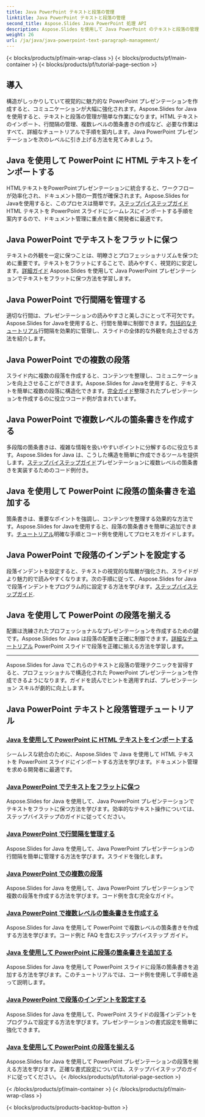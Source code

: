 ```yaml
---
title: Java PowerPoint テキストと段落の管理
linktitle: Java PowerPoint テキストと段落の管理
second_title: Aspose.Slides Java PowerPoint 処理 API
description: Aspose.Slides を使用して Java PowerPoint のテキストと段落の管理をマスターします。HTML テキストのインポート、行間隔の管理、箇条書きの作成、段落の配置を学習します。
weight: 26
url: /ja/java/java-powerpoint-text-paragraph-management/
---
```


{< blocks/products/pf/main-wrap-class >}
{< blocks/products/pf/main-container >}
{< blocks/products/pf/tutorial-page-section >}

## 導入

構造がしっかりしていて視覚的に魅力的な PowerPoint プレゼンテーションを作成すると、コミュニケーションが大幅に強化されます。Aspose.Slides for Java を使用すると、テキストと段落の管理が簡単な作業になります。HTML テキストのインポート、行間隔の管理、複数レベルの箇条書きの作成など、必要な作業はすべて、詳細なチュートリアルで手順を案内します。Java PowerPoint プレゼンテーションを次のレベルに引き上げる方法を見てみましょう。

## Java を使用して PowerPoint に HTML テキストをインポートする
HTMLテキストをPowerPointプレゼンテーションに統合すると、ワークフローが効率化され、ドキュメント間の一貫性が確保されます。Aspose.Slides for Javaを使用すると、このプロセスは簡単です。[ステップバイステップガイド](./import-html-text-powerpoint-java/) HTML テキストを PowerPoint スライドにシームレスにインポートする手順を案内するので、ドキュメント管理に重点を置く開発者に最適です。

## Java PowerPoint でテキストをフラットに保つ
テキストの外観を一定に保つことは、明瞭さとプロフェッショナリズムを保つために重要です。テキストをフラットにすることで、読みやすく、視覚的に安定します。[詳細ガイド](./keep-text-flat-java-powerpoint/) Aspose.Slides を使用して Java PowerPoint プレゼンテーションでテキストをフラットに保つ方法を学習します。

## Java PowerPoint で行間隔を管理する
適切な行間は、プレゼンテーションの読みやすさと美しさにとって不可欠です。Aspose.Slides for Javaを使用すると、行間を簡単に制御できます。[包括的なチュートリアル](./manage-line-spacing-java-powerpoint/)行間隔を効果的に管理し、スライドの全体的な外観を向上させる方法を紹介します。

## Java PowerPoint での複数の段落
スライド内に複数の段落を作成すると、コンテンツを整理し、コミュニケーションを向上させることができます。Aspose.Slides for Javaを使用すると、テキストを簡単に複数の段落に構造化できます。[完全ガイド](./multiple-paragraphs-java-powerpoint/)整理されたプレゼンテーションを作成するのに役立つコード例が含まれています。

## Java PowerPoint で複数レベルの箇条書きを作成する
多段階の箇条書きは、複雑な情報を扱いやすいポイントに分解するのに役立ちます。Aspose.Slides for Java は、こうした構造を簡単に作成できるツールを提供します。[ステップバイステップガイド](./create-multilevel-bullets-java-powerpoint/)プレゼンテーションに複数レベルの箇条書きを実装するためのコード例付き。

## Java を使用して PowerPoint に段落の箇条書きを追加する
箇条書きは、重要なポイントを強調し、コンテンツを整理する効果的な方法です。Aspose.Slides for Javaを使用すると、段落の箇条書きを簡単に追加できます。[チュートリアル](./add-paragraph-bullets-powerpoint-java/)明確な手順とコード例を使用してプロセスをガイドします。

## Java PowerPoint で段落のインデントを設定する
段落インデントを設定すると、テキストの視覚的な階層が強化され、スライドがより魅力的で読みやすくなります。次の手順に従って、Aspose.Slides for Javaで段落インデントをプログラム的に設定する方法を学びます。[ステップバイステップガイド](./set-paragraph-indent-java-powerpoint/).

## Java を使用して PowerPoint の段落を揃える
配置は洗練されたプロフェッショナルなプレゼンテーションを作成するための鍵です。Aspose.Slides for Java は段落の配置を正確に制御できます。[詳細なチュートリアル](./align-paragraphs-powerpoint-java/) PowerPoint スライドで段落を正確に揃える方法を学習します。

---

Aspose.Slides for Java でこれらのテキストと段落の管理テクニックを習得すると、プロフェッショナルで構造化された PowerPoint プレゼンテーションを作成できるようになります。ガイドを読んでヒントを適用すれば、プレゼンテーション スキルが劇的に向上します。
## Java PowerPoint テキストと段落管理チュートリアル
### [Java を使用して PowerPoint に HTML テキストをインポートする](./import-html-text-powerpoint-java/)
シームレスな統合のために、Aspose.Slides で Java を使用して HTML テキストを PowerPoint スライドにインポートする方法を学びます。ドキュメント管理を求める開発者に最適です。
### [Java PowerPoint でテキストをフラットに保つ](./keep-text-flat-java-powerpoint/)
Aspose.Slides for Java を使用して、Java PowerPoint プレゼンテーションでテキストをフラットに保つ方法を学びます。効率的なテキスト操作については、ステップバイステップのガイドに従ってください。
### [Java PowerPoint で行間隔を管理する](./manage-line-spacing-java-powerpoint/)
Aspose.Slides for Java を使用して、Java PowerPoint プレゼンテーションの行間隔を簡単に管理する方法を学びます。スライドを強化します。
### [Java PowerPoint での複数の段落](./multiple-paragraphs-java-powerpoint/)
Aspose.Slides for Java を使用して、Java PowerPoint プレゼンテーションで複数の段落を作成する方法を学びます。コード例を含む完全なガイド。
### [Java PowerPoint で複数レベルの箇条書きを作成する](./create-multilevel-bullets-java-powerpoint/)
Aspose.Slides for Java を使用して PowerPoint で複数レベルの箇条書きを作成する方法を学びます。コード例と FAQ を含むステップバイステップ ガイド。
### [Java を使用して PowerPoint に段落の箇条書きを追加する](./add-paragraph-bullets-powerpoint-java/)
Aspose.Slides for Java を使用して PowerPoint スライドに段落の箇条書きを追加する方法を学びます。このチュートリアルでは、コード例を使用して手順を追って説明します。
### [Java PowerPoint で段落のインデントを設定する](./set-paragraph-indent-java-powerpoint/)
Aspose.Slides for Java を使用して、PowerPoint スライドの段落インデントをプログラムで設定する方法を学びます。プレゼンテーションの書式設定を簡単に強化できます。
### [Java を使用して PowerPoint の段落を揃える](./align-paragraphs-powerpoint-java/)
Aspose.Slides for Java を使用して PowerPoint プレゼンテーションの段落を揃える方法を学びます。正確な書式設定については、ステップバイステップのガイドに従ってください。
{< /blocks/products/pf/tutorial-page-section >}

{< /blocks/products/pf/main-container >}
{< /blocks/products/pf/main-wrap-class >}

{< blocks/products/products-backtop-button >}
